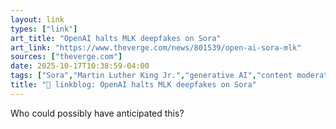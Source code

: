 ```yaml
---
layout: link
types: ["link"]
art_title: "OpenAI halts MLK deepfakes on Sora"
art_link: "https://www.theverge.com/news/801539/open-ai-sora-mlk"
sources: ["theverge.com"]
date: 2025-10-17T10:38:59-04:00
tags: ["Sora","Martin Luther King Jr.","generative AI","content moderation","OpenAI"]
title: "🔗 linkblog: OpenAI halts MLK deepfakes on Sora"
---
```

Who could possibly have anticipated this?